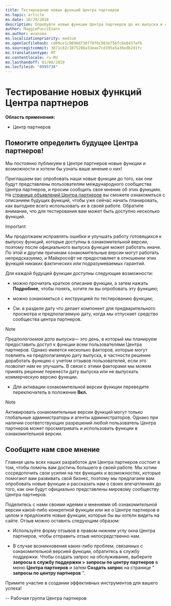 ```yaml
---
title: Тестирование новых функций Центра партнеров
ms.topic: article
ms.date: 10/29/2018
description: Опробуйте новые функции Центра партнеров до их выпуска и сообщите нам свое мнение. Помогите определить будущее Центра партнеров!
author: MaggiePucciEvans
ms.author: evansma
ms.localizationpriority: medium
ms.openlocfilehash: cd09ce1c9896d730f78f6c983e756fc8e8437af6
ms.sourcegitcommit: 3871c82c1075206a33eae7cd395a5a36edb2d1fc
ms.translationtype: MT
ms.contentlocale: ru-RU
ms.lasthandoff: 01/08/2019
ms.locfileid: "8995738"
---
```

# <a name="test-drive-new-partner-center-features"></a>Тестирование новых функций Центра партнеров

**Область применения:**

- Центр партнеров

## <a name="help-shape-the-future-of-partner-center"></a>Помогите определить будущее Центра партнеров!

Мы постоянно публикуем в Центре партнеров новые функции и возможности и хотели бы узнать ваше мнение о них! 

Приглашаем вас опробовать наши новые функции до того, как они будут представлены пользователям международного сообщества Центра партнеров, и просим сообщить свое мнение об этих функциях. На [странице объявлений Центра партнеров](https://partnercenter.microsoft.com/pcv/announcements) вы сможете ознакомиться с описанием будущих функций, чтобы уже сейчас начать планировать, как выгоднее всего использовать их в своей работе. Обратите внимание, что для тестирования вам может быть доступно несколько функций.

> [!IMPORTANT]  
> Мы продолжаем исправлять ошибки и улучшать работу готовящихся к выпуску функций, которые доступны в ознакомительной версии, поэтому после официального выпуска функция может работать иначе. По этой и другим причинам ознакомительные версии могут работать непредсказуемо, и Майкрософт не предоставляет в отношении этих функций никаких фактических или подразумеваемых гарантий.

Для каждой будущей функции доступны следующие возможности:

- можно прочитать краткое описание функции, а затем нажать **Подробнее**, чтобы понять, хотите ли вы опробовать эту функцию; 

- можно ознакомиться с инструкцией по тестированию функции;

- См. в разделе дату что делает компонент для предварительного просмотра и предполагаемую дату, когда мы отпускает средство сообщества центра партнеров.

> [!NOTE]  
>  *Предполагаемая дата выпуска*— это день, в который мы планируем предоставить доступ к функции всем пользователями Центра партнеров. Однако имеется несколько факторов, которые могут повлиять на предполагаемую дату выпуска, в частности решение доработать функцию с учетом отзывов пользователей, если это позволит нам ее улучшить. В связи с этими факторами мы можем принять решение перенести дату выпуска или не выпускать коммерческую версию функции.  

- Для активации ознакомительной версии функции переведите переключатель в положение **Вкл.**

> [!NOTE]  
>  Активировать ознакомительные версии функций могут только глобальные администраторы и агенты администраторов. Однако при наличии соответствующих разрешений любой пользователь Центра партнеров может просматривать и использовать функции в ознакомительной версии.
 
## <a name="tell-us-what-you-think"></a>Сообщите нам свое мнение

Главная цель всех наших разработок для Центра партнеров состоит в том, чтобы помочь вам достичь большего в своей работе. Мы хотим сосредоточить свои усилия на тех функциях и возможностях, которые помогают вам развивать свой бизнес, поэтому мы предлагаем вам опробовать новые функции и рассказать нам о своих впечатлениях до того, как они будут официально представлены мировому сообществу Центра партнеров. 

Поделитесь с нами своими идеями и мнениями об ознакомительной версии какой-либо конкретной функции или же о Центре партнеров в целом и предложите новые функции, которые бы вы хотели видеть на сайте. Отзыв можно оставить следующим образом:  

-   Используйте форму отзывов в правом нижнем углу окна Центра партнеров, чтобы отправить отзыв непосредственно нам. 

-   В случае возникновения каких-либо проблем, связанных с ознакомительной версией функции, обратитесь в службу поддержки. Чтобы создать запрос на обслуживание, выберите **запросы в службу поддержки > запросы по центру партнеров** в меню **Центра партнеров** и затем **Создать запрос** на странице " **запросы по центру партнеров** ".

Примите участие в создании эффективных инструментов для вашего успеха!

-- Рабочая группа Центра партнеров

